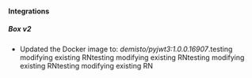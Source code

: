 
#### Integrations
##### Box v2
- Updated the Docker image to: *demisto/pyjwt3:1.0.0.16907*.testing modifying existing RNtesting modifying existing RNtesting modifying existing RNtesting modifying existing RN